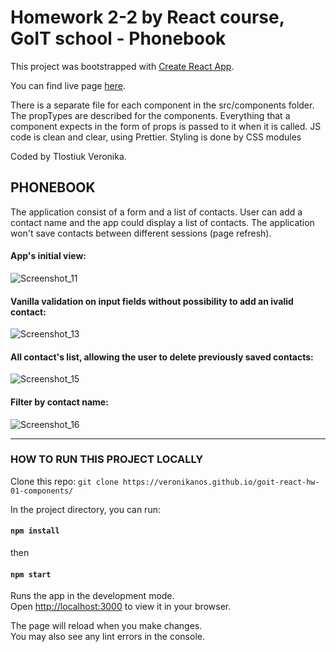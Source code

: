 # Homework 2-2 by React course, GoIT school - Phonebook

This project was bootstrapped with [Create React App](https://github.com/facebook/create-react-app).

You can find live page [here](https://veronikanos.github.io/goit-react-hw-02-phonebook/).

There is a separate file for each component in the src/components folder.
The propTypes are described for the components.
Everything that a component expects in the form of props is passed to it when it is called.
JS code is clean and clear, using Prettier.
Styling is done by CSS modules

Coded by Tlostiuk Veronika.

## PHONEBOOK

The application consist of a form and a list of contacts. 
User can add a contact name and the app could display a list of contacts. The application won't save contacts between different sessions (page refresh).

#### App's initial view:
![Screenshot_11](https://user-images.githubusercontent.com/49239848/208961485-a7132179-8ce1-4661-9b8e-22c26663c9a0.png)

#### Vanilla validation on input fields without possibility to add an ivalid contact:
![Screenshot_13](https://user-images.githubusercontent.com/49239848/208961712-ec15a460-da37-450b-a809-b388ac72f8d8.png)

#### All contact's list, allowing the user to delete previously saved contacts:
![Screenshot_15](https://user-images.githubusercontent.com/49239848/208962029-dd677296-c3b8-4736-aa5b-70c94bc85a74.png)

#### Filter by contact name:
![Screenshot_16](https://user-images.githubusercontent.com/49239848/208962346-f44f0bfe-9252-4139-a9c2-ce6123115b44.png)

---

### HOW TO RUN THIS PROJECT LOCALLY

Clone this repo: `git clone https://veronikanos.github.io/goit-react-hw-01-components/`

In the project directory, you can run:

#### `npm install`

then

#### `npm start`

Runs the app in the development mode.\
Open [http://localhost:3000](http://localhost:3000) to view it in your browser.

The page will reload when you make changes.\
You may also see any lint errors in the console.
